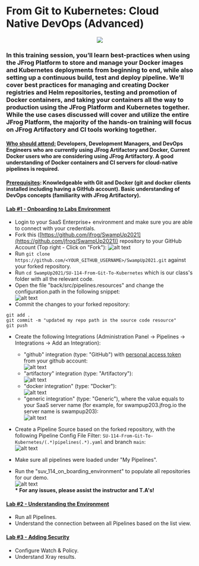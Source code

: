 # From Git to Kubernetes: Cloud Native DevOps (Advanced)
<p align="center">
  <img src="https://i.ibb.co/xq9xX6R/Screen-Shot-2021-05-01-at-14-22-19.png" />
</p>

### In this training session, you’ll learn best-practices when using the JFrog Platform to store and manage your Docker images and Kubernetes deployments from beginning to end, while also setting up a continuous build, test and deploy pipeline. We’ll cover best practices for managing and creating Docker registries and Helm repositories, testing and promotion of Docker containers, and taking your containers all the way to production using the JFrog Platform and Kubernetes together. While the use cases discussed will cover and utilize the entire JFrog Platform, the majority of the hands-on training will focus on JFrog Artifactory and CI tools working together.
#### <ins>Who should attend:</ins> Developers, Development Managers, and DevOps Engineers who are currently using JFrog Artifactory and Docker, Current Docker users who are considering using JFrog Artifactory. A good understanding of Docker containers and CI servers for cloud-native pipelines is required. 

#### <ins>Prerequisites</ins>: Knowledgeable with Git and Docker (git and docker clients installed including having a GitHub account). Basic understanding of DevOps concepts (familiarity with JFrog Artifactory).

#### <ins>Lab #1 - Onboarding to Labs Environment</ins>

- Login to your SaaS Enterprise+ environment and make sure you are able to connect with your credentials.
- Fork this ([https://github.com/jfrog/SwampUp2021](https://github.com/jfrog/SwampUp2021)) repository to your GitHub Account (Top right - Click on "Fork"):
![alt text](https://i.ibb.co/dr7btgf/Screen-Shot-2021-05-01-at-13-26-24.png)
- Run ```git clone https://github.com/<YOUR_GITHUB_USERNAME>/SwampUp2021.git``` against your forked repository.
- Run ```cd SwampUp2021/SU-114-From-Git-To-Kubernetes``` which is our class's folder with all the relevant code.
- Open the file "back/src/pipelines.resources" and change the configuration.path in the following snippet:</br>
![alt text](https://i.ibb.co/wyrLVNK/Screen-Shot-2021-05-01-at-14-28-11.png)</br>
- Commit the changes to your forked repository:
 ```
git add .
git commit -m "updated my repo path in the source code resource"
git push
```
- Create the following Integrations (Administration Panel -> Pipelines -> Integrations -> Add an Integration):
    - "github" integration (type: "GitHub") with [personal access token](https://docs.github.com/en/github/authenticating-to-github/creating-a-personal-access-token) from your github account:</br>
    ![alt text](https://i.ibb.co/qkGd65z/Screen-Shot-2021-05-01-at-13-55-15.png) </br>
    - "artifactory" integration (type: "Artifactory"):</br>
    ![alt text](https://i.ibb.co/5nDV957/Screen-Shot-2021-05-01-at-13-54-51.png) </br>
    - "docker integration" (type: "Docker"):</br>
    ![alt text](https://i.ibb.co/TqdyPSC/Screen-Shot-2021-05-01-at-13-55-05.png) </br>
    - "generic integration" (type: "Generic"), where the value equals to your SaaS server name (for example, for swampup203.jfrog.io the server name is swampup203): </br>
    ![alt text](https://i.ibb.co/CzmrF3n/Screen-Shot-2021-05-01-at-13-55-26.png) </br>
- Create a Pipeline Source based on the forked repository, with the following Pipeline Config File Filter: ```SU-114-From-Git-To-Kubernetes/(.*)pipelines(.*).yaml``` and branch ```main```:</br>
![alt text](https://i.ibb.co/BrMcgw7/Screen-Shot-2021-05-01-at-13-55-40.png)</br>

- Make sure all pipelines were loaded under "My Pipelines".

- Run the "suv_114_on_boarding_environment" to populate all repositories for our demo.</br>
![alt text](https://i.ibb.co/vVrLwtP/Screen-Shot-2021-05-01-at-14-13-10.png)</br>
<b>* For any issues, please assist the instructor and T.A's!</b>

#### <ins>Lab #2 - Understanding the Environment</ins>

- Run all Pipelines.
- Understand the connection between all Pipelines based on the list view.

#### <ins>Lab #3 - Adding Security</ins>

- Configure Watch & Policy.
- Understand Xray results.

